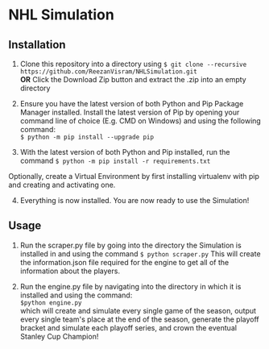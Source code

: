 # NHL Simulation

## Installation
1. Clone this repository into a directory using
`$ git clone --recursive https://github.com/ReezanVisram/NHLSimulation.git`   
**OR** Click the Download Zip button and extract the .zip into an empty directory

2. Ensure you have the latest version of both Python and Pip Package Manager installed.
Install the latest version of Pip by opening your command line of choice (E.g. CMD on Windows) and using the following command:  
`$ python -m pip install --upgrade pip`

3. With the latest version of both Python and Pip installed, run the command
`$ python -m pip install -r requirements.txt`

Optionally, create a Virtual Environment by first installing virtualenv with pip and creating and activating one.

4. Everything is now installed. You are now ready to use the Simulation!

## Usage
1. Run the scraper.py file by going into the directory the Simulation is installed in and using the command
`$ python scraper.py`
This will create the information.json file required for the engine to get all of the information about the players.

2. Run the engine.py file by navigating into the directory in which it is installed and using the command:  
`$python engine.py`  
which will create and simulate every single game of the season, output every single team's place at the end of the season, generate the playoff bracket and simulate each playoff series, and crown the eventual Stanley Cup Champion!

